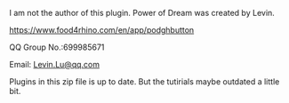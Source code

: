 I am not the author of this plugin.
Power of Dream was created by Levin.


https://www.food4rhino.com/en/app/podghbutton

QQ Group No.:699985671

Email: Levin.Lu@qq.com

Plugins in this zip file is up to date.
But the tutirials maybe outdated a little bit.
